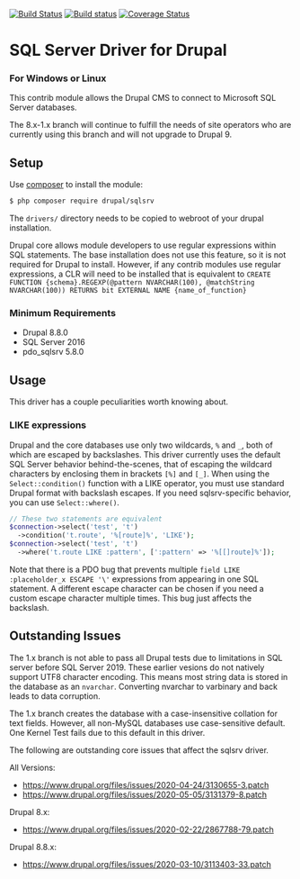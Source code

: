 [![Build Status](https://travis-ci.org/Beakerboy/sqlsrv.svg?branch=8.x-1.x)](https://travis-ci.org/Beakerboy/sqlsrv)
[![Build status](https://ci.appveyor.com/api/projects/status/xk6gh0rtta8d24hg/branch/8.x-1.x?svg=true)](https://ci.appveyor.com/project/Beakerboy/sqlsrv/branch/8.x-1.x)
[![Coverage Status](https://coveralls.io/repos/github/Beakerboy/sqlsrv/badge.svg?branch=8.x-1.x)](https://coveralls.io/github/Beakerboy/sqlsrv?branch=8.x-1.x)

SQL Server Driver for Drupal
=====================

### For Windows or Linux

This contrib module allows the Drupal CMS to connect to Microsoft SQL Server
databases.

The 8.x-1.x branch will continue to fulfill the needs of site operators who
are currently using this branch and will not upgrade to Drupal 9.

Setup
-----

Use [composer](http://getcomposer.org) to install the module:

```bash
$ php composer require drupal/sqlsrv
```

The `drivers/` directory needs to be copied to webroot of your drupal
installation.

Drupal core allows module developers to use regular expressions within SQL
statements. The base installation does not use this feature, so it is not
required for Drupal to install. However, if any contrib modules use regular
expressions, a CLR will need to be installed that is equivalent to 
`CREATE
   FUNCTION {schema}.REGEXP(@pattern NVARCHAR(100), @matchString NVARCHAR(100))
   RETURNS bit EXTERNAL NAME {name_of_function}`

### Minimum Requirements
 * Drupal 8.8.0
 * SQL Server 2016
 * pdo_sqlsrv 5.8.0

Usage
-----

This driver has a couple peculiarities worth knowing about.

### LIKE expressions

Drupal and the core databases use only two wildcards, `%` and `_`, both of which
are escaped by backslashes. This driver currently uses the default SQL Server
behavior behind-the-scenes, that of escaping the wildcard characters by
enclosing them in brackets `[%]` and `[_]`. When using the `Select::condition()`
function with a LIKE operator, you must use standard Drupal format with
backslash escapes. If you need sqlsrv-specific behavior, you can use
`Select::where()`.
```php
// These two statements are equivalent
$connection->select('test', 't')
  ->condition('t.route', '%[route]%', 'LIKE');
$connection->select('test', 't')
  ->where('t.route LIKE :pattern', [':pattern' => '%[[]route]%']);
```
Note that there is a PDO bug that prevents multiple
`field LIKE :placeholder_x ESCAPE '\'` expressions from appearing in one SQL
statement. A different escape character can be chosen if you need a custom
escape character multiple times. This bug just affects the backslash.

Outstanding Issues
-----
The 1.x branch is not able to pass all Drupal tests due to limitations in
SQL server before SQL Server 2019. These earlier vesions do not natively
support UTF8 character encoding. This means most string data is stored in the
database as an `nvarchar`. Converting nvarchar to varbinary and back leads to
data corruption.

The 1.x branch creates the database with a case-insensitive collation for text
fields. However, all non-MySQL databases use case-sensitive default. One
Kernel Test fails due to this default in this driver.

The following are outstanding core issues that affect the sqlsrv driver.

All Versions:
* https://www.drupal.org/files/issues/2020-04-24/3130655-3.patch
* https://www.drupal.org/files/issues/2020-05-05/3131379-8.patch

Drupal 8.x:
* https://www.drupal.org/files/issues/2020-02-22/2867788-79.patch

Drupal 8.8.x:
* https://www.drupal.org/files/issues/2020-03-10/3113403-33.patch
